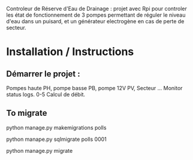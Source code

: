 Controleur de Réserve  d'Eau de Drainage : projet avec Rpi pour controler les état de fonctionnement de 3 pompes permettant de réguler le niveau d'eau dans un puisard, et un générateur electrogène en cas de perte de secteur. 

# Installation / Instructions

## Démarrer le projet : 


Pompes haute PH, pompe basse PB, pompe 12V PV, Secteur ... 
Monitor status logs. 0-5
Calcul de débit.

## To migrate

python manage.py makemigrations polls

python manape.py sqlmigrate polls 0001

python manage.py migrate

